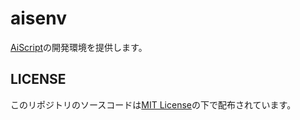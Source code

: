 # aisenv

[AiScript](https://github.com/aiscript-dev/aiscript)の開発環境を提供します。

## LICENSE
このリポジトリのソースコードは[MIT License](LICENSE)の下で配布されています。
